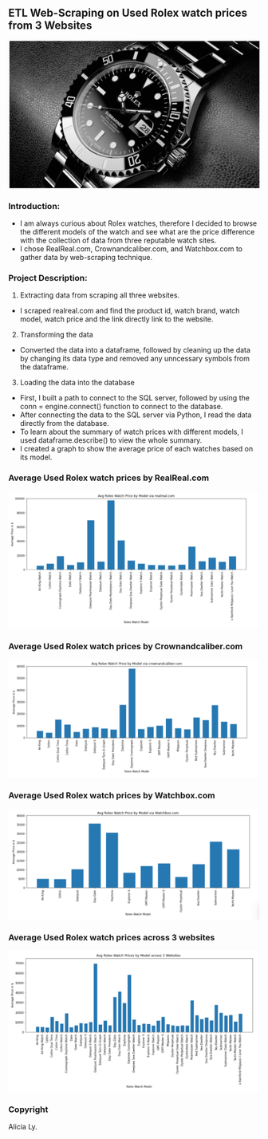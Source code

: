 ## ETL Web-Scraping on Used Rolex watch prices from 3 Websites

![RolexWatch](images/cover.png)

### Introduction:

* I am always curious about Rolex watches, therefore I decided to browse the different models of the watch and see what are the price difference with the collection of data from three reputable watch sites. 
* I chose RealReal.com, Crownandcaliber.com, and Watchbox.com to gather data by web-scraping technique. 


### Project Description:

1. Extracting data from scraping all three websites.
* I scraped realreal.com and find the product id, watch brand, watch model, watch price and the link directly link to the website.
2. Transforming the data
* Converted the data into a dataframe, followed by cleaning up the data by changing its data type and removed any unncessary symbols from the dataframe.
3.  Loading the data into the database 
* First, I built a path to connect to the SQL server, followed by using the conn = engine.connect() function to connect to the database.
* After connecting the data to the SQL server via Python, I read the data directly from the database. 
* To learn about the summary of watch prices with different models, I used dataframe.describe() to view the whole summary. 
* I created a graph to show the average price of each watches based on its model. 

### Average Used Rolex watch prices by RealReal.com
![RealRealWatch](images/realreal.png)

### Average Used Rolex watch prices by Crownandcaliber.com
![RealRealWatch](images/crownandcaliber.png)

### Average Used Rolex watch prices by Watchbox.com
![RealRealWatch](images/watchbox.png)

### Average Used Rolex watch prices across 3 websites 
![RealRealWatch](images/combine_graph.png)

### Copyright

Alicia Ly.
